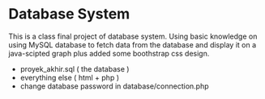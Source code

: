 # Database System
This is a class final project of database system. Using basic knowledge on using MySQL database to fetch data from the database and display it on a java-scipted graph plus added some boothstrap css design.

- proyek_akhir.sql ( the database )
- everything else ( html + php )
- change database password in database/connection.php
